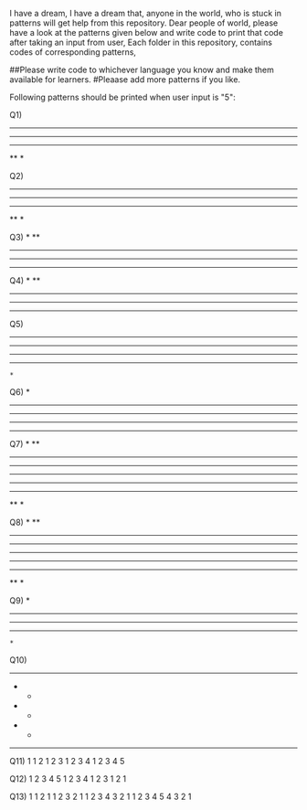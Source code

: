 I have a dream,
I have a dream that, anyone in the world, who is stuck in patterns will get help from this repository.
Dear people of world, please have a look at the patterns given below and write code to print that code after taking an input from user,
Each folder in this repository, contains codes of corresponding patterns,

##Please write code to whichever language you know and make them available for learners.
#Pleaase add more patterns if you like.


Following patterns should be printed when user input is "5":

Q1)
*****
****
***
**
*


Q2)
*****
 ****
  ***
   **
    *


Q3)
*
**
***
****
*****


Q4)
    *
   **
  ***
 ****
*****


Q5)
*********
 *******
  *****
   ***
    *


Q6)
    *
   ***
  *****
 *******
*********


Q7)
*
**
***
****
*****
****
***
**
*


Q8)
    *
   **
  ***
 ****
*****
 ****
  ***
   **
    *


Q9)
    *
   ***
  *****
   ***
    *


Q10)
*****
*   *
*   *
*   *
*****


Q11)
    1
   1 2
  1 2 3 
 1 2 3 4
1 2 3 4 5


Q12)
1 2 3 4 5
 1 2 3 4
  1 2 3 
   1 2
    1


Q13)
        1
      1 2 1
    1 2 3 2 1
  1 2 3 4 3 2 1
1 2 3 4 5 4 3 2 1
